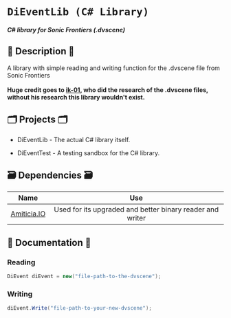 # `DiEventLib (C# Library)`
**_C# library for Sonic Frontiers (.dvscene)_**
## 📜 Description 📜
A library with simple reading and writing function for the .dvscene file from Sonic Frontiers 
</br>
</br>
<b>Huge credit goes to <a href="https://github.com/ik-01">ik-01</a>, who did the research of the .dvscene files, without his research this library wouldn't exist.</b>

## 🗂️ Projects 🗂️

- DiEventLib - The actual C# library itself.

- DiEventTest - A testing sandbox for the C# library.

## 🗃 Dependencies 🗃

|                      Name                       |   Use   |
| :---------------------------------------------: | :------:|
|     [Amiticia.IO]([https://github.com/Radfordhound/HedgeLib/tree/master](https://github.com/tge-was-taken/Amicitia.IO))     | Used for its upgraded and better binary reader and writer |

## 📝 Documentation 📝
### Reading
```csharp
DiEvent diEvent = new("file-path-to-the-dvscene");
```
### Writing
```csharp
diEvent.Write("file-path-to-your-new-dvscene");
```
